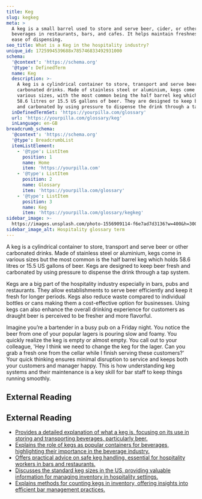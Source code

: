 ```yaml
---
title: Keg
slug: kegkeg
meta: >
  A keg is a small barrel used to store and serve beer, cider, or other
  beverages in restaurants, bars, and cafes. It helps maintain freshness and
  ease of dispensing.
seo_title: What is a Keg in the hospitality industry?
unique_id: 1725994539688x785746833492931000
schema:
  '@context': 'https://schema.org'
  '@type': DefinedTerm
  name: Keg
  description: >-
    A keg is a cylindrical container to store, transport and serve beer or other
    carbonated drinks. Made of stainless steel or aluminium, kegs come in
    various sizes, with the most common being the half barrel keg which holds
    58.6 litres or 15.5 US gallons of beer. They are designed to keep beer fresh
    and carbonated by using pressure to dispense the drink through a tap system.
  inDefinedTermSet: 'https://yourpilla.com/glossary'
  url: 'https://yourpilla.com/glossary/keg'
  inLanguage: en-GB
breadcrumb_schema:
  '@context': 'https://schema.org'
  '@type': BreadcrumbList
  itemListElement:
    - '@type': ListItem
      position: 1
      name: Home
      item: 'https://yourpilla.com'
    - '@type': ListItem
      position: 2
      name: Glossary
      item: 'https://yourpilla.com/glossary'
    - '@type': ListItem
      position: 3
      name: Keg
      item: 'https://yourpilla.com/glossary/kegkeg'
sidebar_image: >-
  https://images.unsplash.com/photo-1556909114-f6e7ad7d3136?w=400&h=300&fit=crop&auto=format
sidebar_image_alt: Hospitality glossary term
---
```


A keg is a cylindrical container to store, transport and serve beer or other carbonated drinks. Made of stainless steel or aluminium, kegs come in various sizes but the most common is the half barrel keg which holds 58.6 litres or 15.5 US gallons of beer. Kegs are designed to keep beer fresh and carbonated by using pressure to dispense the drink through a tap system.

Kegs are a big part of the hospitality industry especially in bars, pubs and restaurants. They allow establishments to serve beer efficiently and keep it fresh for longer periods. Kegs also reduce waste compared to individual bottles or cans making them a cost-effective option for businesses. Using kegs can also enhance the overall drinking experience for customers as draught beer is perceived to be fresher and more flavorful.

Imagine you’re a bartender in a busy pub on a Friday night. You notice the beer from one of your popular lagers is pouring slow and foamy. You quickly realize the keg is empty or almost empty. You call out to your colleague, 'Hey I think we need to change the keg for the lager. Can you grab a fresh one from the cellar while I finish serving these customers?' Your quick thinking ensures minimal disruption to service and keeps both your customers and manager happy. This is how understanding keg systems and their maintenance is a key skill for bar staff to keep things running smoothly.

## External Reading



## External Reading

*   [Provides a detailed explanation of what a keg is, focusing on its use in storing and transporting beverages, particularly beer.](https://colonelbeer.com/beer-serving-glossary/keg/#:~:text=A%20keg%20is%20a%20container,and%20transport%20beverages%2C%20typically%20beer.)
*   [Explains the role of kegs as popular containers for beverages, highlighting their importance in the beverage industry.](https://www.keykeg.com/blog/what-is-a-keg/)
*   [Offers practical advice on safe keg handling, essential for hospitality workers in bars and restaurants.](https://societyinsurance.com/blog/a-guide-to-safe-keg-handling/)
*   [Discusses the standard keg sizes in the US, providing valuable information for managing inventory in hospitality settings.](https://coldbreakusa.com/blogs/draft-knowledge-101/us-keg-sizes-and-their-measurement-in-barrels?srsltid=AfmBOoqmOALbSbAKoPzDRmHp3xlSlVa7Yf8dOktgnRqNM0BNVMct7oB8)
*   [Explains methods for counting kegs in inventory, offering insights into efficient bar management practices.](https://bevspot.com/blog/how-to-count-a-keg-in-inventory-bar-management/)
